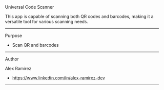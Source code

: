 Universal Code Scanner

This app is capable of scanning both QR codes and barcodes, making it a versatile tool for various scanning needs.

-------

Purpose

* Scan QR and barcodes

-------

Author

Alex Ramirez
* https://www.linkedin.com/in/alex-ramirez-dev

-------